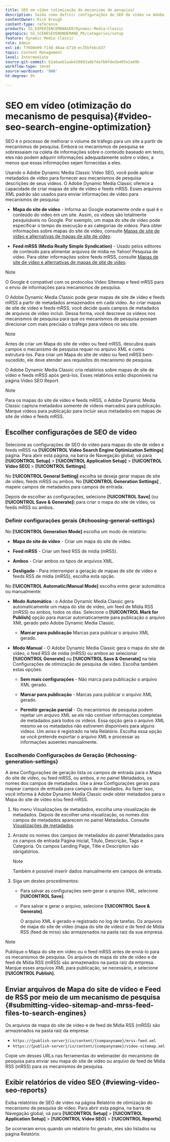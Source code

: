 ```yaml
---
title: SEO em vídeo (otimização do mecanismo de pesquisa)
description: Saiba como definir configurações de SEO de vídeo no Adobe Dynamic Media Classic.
contentOwner: Rick Brough
content-type: reference
products: SG_EXPERIENCEMANAGER/Dynamic-Media-Classic
geptopics: SG_SCENESEVENONDEMAND_PK/categories/setup
feature: Dynamic Media Classic
role: Admin
exl-id: f76b0e09-f148-46aa-b710-ec35bfebcb37
topic: Content Management
level: Intermediate
source-git-commit: b2a6aeb1aab420803a8b7dafb0fdeda495e2a69b
workflow-type: tm+mt
source-wordcount: '980'
ht-degree: 0%

---
```


# SEO em vídeo (otimização do mecanismo de pesquisa){#video-seo-search-engine-optimization}

SEO é o processo de melhorar o volume de tráfego para um site a partir de mecanismos de pesquisa. Embora os mecanismos de pesquisa se sobressaiam na coleta de informações sobre o conteúdo baseado em texto, eles não podem adquirir informações adequadamente sobre o vídeo, a menos que essas informações sejam fornecidas a eles.

Usando o Adobe Dynamic Media Classic Video SEO, você pode aplicar metadados de vídeo para fornecer aos mecanismos de pesquisa descrições de seus vídeos. O Adobe Dynamic Media Classic oferece a capacidade de criar mapas de site de vídeo e feeds mRSS. Esses arquivos XML padrão são usados para enviar informações de vídeo para mecanismos de pesquisa:

* **Mapa do site de vídeo** - Informa ao Google exatamente onde e qual é o conteúdo do vídeo em um site. Assim, os vídeos são totalmente pesquisáveis no Google. Por exemplo, um mapa do site de vídeo pode especificar o tempo de execução e as categorias de vídeos. Para obter informações sobre mapas do site de vídeo, consulte [Mapas de site de vídeo e alternativas de mapas de site de vídeo](https://developers.google.com/search/docs/crawling-indexing/sitemaps/video-sitemaps?visit_id=637558394348624754-567115452&amp;rd=1).

* **Feed mRSS (Media Really Simple Syndication)** - Usado pelos editores de conteúdo para alimentar arquivos de mídia no Yahoo! Pesquisa de vídeo. Para obter informações sobre feeds mRSS, consulte [Mapas de site de vídeo e alternativas de mapas de site de vídeo](https://developers.google.com/search/docs/crawling-indexing/sitemaps/video-sitemaps?visit_id=637558394348624754-567115452&amp;rd=1).

>[!NOTE]
>
>O Google é compatível com os protocolos Video Sitemap e feed mRSS para o envio de informações para mecanismos de pesquisa.

O Adobe Dynamic Media Classic pode gerar mapas de site de vídeo e feeds mRSS a partir de metadados armazenados em cada vídeo. Ao criar mapas de site de vídeo e feeds mRSS, você decide quais campos de metadados de arquivos de vídeo incluir. Dessa forma, você descreve os vídeos nos mecanismos de pesquisa para que os mecanismos de pesquisa possam direcionar com mais precisão o tráfego para vídeos no seu site.

>[!NOTE]
>
>Antes de criar um Mapa do site de vídeo ou feed mRSS, descubra quais campos o mecanismo de pesquisa requer no arquivo XML e como estruturá-los. Para criar um Mapa do site de vídeo ou feed mRSS bem-sucedido, ele deve atender aos requisitos do mecanismo de pesquisa.

O Adobe Dynamic Media Classic cria relatórios sobre mapas de site de vídeo e feeds mRSS após gerá-los. Esses relatórios estão disponíveis na página Video SEO Report.

>[!NOTE]
>
>Para os mapas do site de vídeo e feeds mRSS, o Adobe Dynamic Media Classic captura metadados somente de vídeos marcados para publicação. Marque vídeos para publicação para incluir seus metadados em mapas de site de vídeo e feeds mRSS.

## Escolher configurações de SEO de vídeo

Selecione as configurações de SEO do vídeo para mapas do site de vídeo e feeds mRSS na **[!UICONTROL Video Search Engine Optimization Settings]** página. Para abrir esta página, na barra de Navegação global, vá para **[!UICONTROL Setup]** > **[!UICONTROL Application Setup]** > **[!UICONTROL Video SEO]** > **[!UICONTROL Settings]**.

No **[!UICONTROL General Setting]** escolha se deseja gerar mapas de site de vídeo, feeds mRSS ou ambos. No **[!UICONTROL Generation Settings]** , mapeie campos de metadados para campos de entrada.

Depois de escolher as configurações, selecione **[!UICONTROL Save]** (ou **[!UICONTROL Save & Generate]**) para criar o mapa do site de vídeo, os feeds mRSS ou ambos.

### Definir configurações gerais {#choosing-general-settings}

No **[!UICONTROL Generation Mode]** escolha um modo de relatório:

* **Mapa do site de vídeo** - Criar um mapa do site de vídeo.

* **Feed mRSS** - Criar um feed RSS de mídia (mRSS).

* **Ambos** - Criar ambos os tipos de arquivos XML.

* **Desligado** - Para interromper a geração de mapas de site de vídeo e feeds RSS de mídia (mRSS), escolha esta opção.

No **[!UICONTROL Automatic/Manual Mode]** escolha entre gerar automática ou manualmente:

* **Modo Automático** : o Adobe Dynamic Media Classic gera automaticamente um mapa do site de vídeo, um feed de Mídia RSS (mRSS) ou ambos, todos os dias. Selecione o **[!UICONTROL Mark for Publish]** opção para marcar automaticamente para publicação o arquivo XML gerado pelo Adobe Dynamic Media Classic.

   * **Marcar para publicação** Marcas para publicar o arquivo XML gerado.

* **Modo Manual** - O Adobe Dynamic Media Classic gera o mapa do site de vídeo, o feed RSS de mídia (mRSS) ou ambos ao selecionar **[!UICONTROL Generate]** ou **[!UICONTROL Save & Generate]** na tela Configurações de otimização de pesquisa de vídeo. Escolha também estas opções:

   * **Sem mais configurações** - Não marca para publicação o arquivo XML gerado.

   * **Marcar para publicação** - Marcas para publicar o arquivo XML gerado.

   * **Permitir geração parcial** - Os mecanismos de pesquisa podem rejeitar um arquivo XML se ele não contiver informações completas de metadados para todos os vídeos. Essa opção gera o arquivo XML mesmo se os metadados não estiverem disponíveis para alguns vídeos. Um aviso é registrado na tela Relatório. Escolha essa opção se você pretende exportar o arquivo XML e processar as informações ausentes manualmente.

### Escolhendo Configurações de Geração {#choosing-generation-settings}

A área Configurações de geração lista os campos de entrada para o Mapa do site de vídeo, ou feed mRSS, ou ambos, e no painel Metadados, os nomes dos campos de metadados. Use a área Configurações gerais para mapear campos de entrada para campos de metadados. Ao fazer isso, você informa à Adobe Dynamic Media Classic onde obter metadados para o Mapa do site de vídeo e/ou feed mRSS.

1. No menu Visualizações de metadados, escolha uma visualização de metadados. Depois de escolher uma visualização, os nomes dos campos de metadados aparecem no painel Metadados.
Consulte [Visualizações de metadados](application-setup.md#metadata_views).
1. Arraste os nomes dos campos de metadados do painel Metadados para os campos de entrada Página inicial, Título, Descrição, Tags e Categoria. Os campos Landing Page, Title e Description são obrigatórios.

   >[!NOTE]
   >
   >Também é possível inserir dados manualmente em campos de entrada.

1. Siga um destes procedimentos:

   * Para salvar as configurações sem gerar o arquivo XML, selecione **[!UICONTROL Save]**.
   * Para salvar e gerar o arquivo, selecione **[!UICONTROL Save & Generate]**.

     O arquivo XML é gerado e registrado no log de tarefas. Os arquivos de mapa do site de vídeo (mapa do site de vídeo) e de feed de Mídia RSS (feed de mrss) são armazenados na pasta raiz da sua empresa.

>[!NOTE]
>
>Publique o Mapa do site em vídeo ou o feed mRSS antes de enviá-lo para os mecanismos de pesquisa. Os arquivos de mapa do site de vídeo e de feed de Mídia RSS (mRSS) são armazenados na pasta raiz da empresa. Marque esses arquivos XML para publicação, se necessário, e selecione **[!UICONTROL Publish]**.

## Enviar arquivos de Mapa do site de vídeo e Feed de RSS por meio de um mecanismo de pesquisa {#submitting-video-sitemap-and-mrss-feed-files-to-search-engines}

Os arquivos de mapa do site de vídeo e de feed de Mídia RSS (mRSS) são armazenados na pasta raiz da empresa:

* `https://{publish-server}/is/content/{companyname}/mrss-feed.xml`
* `https://{publish-server}/is/content/{companyname}/video-sitemap.xml`

Copie um desses URLs nas ferramentas do webmaster do mecanismo de pesquisa para enviar seu mapa do site de vídeo ou arquivo de feed de Mídia RSS (mRSS) para os mecanismos de pesquisa.

## Exibir relatórios de vídeo SEO {#viewing-video-seo-reports}

Exiba relatórios de SEO de vídeo na página Relatório de otimização do mecanismo de pesquisa de vídeo. Para abrir esta página, na barra de Navegação global, vá para **[!UICONTROL Setup]** > **[!UICONTROL Application Setup]** > **[!UICONTROL Video SEO]** > **[!UICONTROL Reports]**.

Se ocorreram erros quando um relatório foi gerado, eles são listados na página Relatório.
